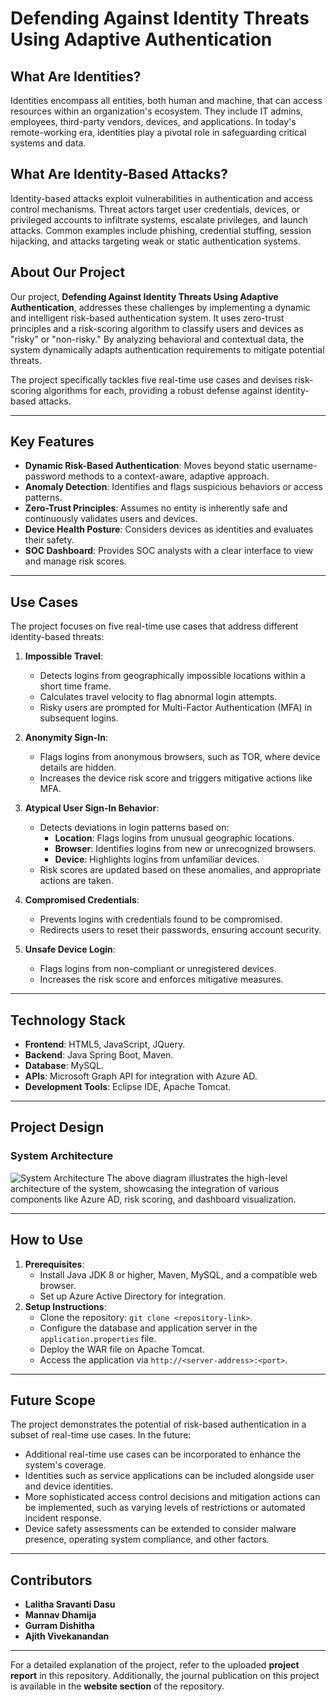 # Defending Against Identity Threats Using Adaptive Authentication

## What Are Identities?
Identities encompass all entities, both human and machine, that can access resources within an organization's ecosystem. They include IT admins, employees, third-party vendors, devices, and applications. In today's remote-working era, identities play a pivotal role in safeguarding critical systems and data.

## What Are Identity-Based Attacks?
Identity-based attacks exploit vulnerabilities in authentication and access control mechanisms. Threat actors target user credentials, devices, or privileged accounts to infiltrate systems, escalate privileges, and launch attacks. Common examples include phishing, credential stuffing, session hijacking, and attacks targeting weak or static authentication systems.

## About Our Project
Our project, **Defending Against Identity Threats Using Adaptive Authentication**, addresses these challenges by implementing a dynamic and intelligent risk-based authentication system. It uses zero-trust principles and a risk-scoring algorithm to classify users and devices as "risky" or "non-risky." By analyzing behavioral and contextual data, the system dynamically adapts authentication requirements to mitigate potential threats.

The project specifically tackles five real-time use cases and devises risk-scoring algorithms for each, providing a robust defense against identity-based attacks.

---

## Key Features
- **Dynamic Risk-Based Authentication**: Moves beyond static username-password methods to a context-aware, adaptive approach.
- **Anomaly Detection**: Identifies and flags suspicious behaviors or access patterns.
- **Zero-Trust Principles**: Assumes no entity is inherently safe and continuously validates users and devices.
- **Device Health Posture**: Considers devices as identities and evaluates their safety.
- **SOC Dashboard**: Provides SOC analysts with a clear interface to view and manage risk scores.

---

## Use Cases
The project focuses on five real-time use cases that address different identity-based threats:

1. **Impossible Travel**:
   - Detects logins from geographically impossible locations within a short time frame.
   - Calculates travel velocity to flag abnormal login attempts.
   - Risky users are prompted for Multi-Factor Authentication (MFA) in subsequent logins.

2. **Anonymity Sign-In**:
   - Flags logins from anonymous browsers, such as TOR, where device details are hidden.
   - Increases the device risk score and triggers mitigative actions like MFA.

3. **Atypical User Sign-In Behavior**:
   - Detects deviations in login patterns based on:
     - **Location**: Flags logins from unusual geographic locations.
     - **Browser**: Identifies logins from new or unrecognized browsers.
     - **Device**: Highlights logins from unfamiliar devices.
   - Risk scores are updated based on these anomalies, and appropriate actions are taken.

4. **Compromised Credentials**:
   - Prevents logins with credentials found to be compromised.
   - Redirects users to reset their passwords, ensuring account security.

5. **Unsafe Device Login**:
   - Flags logins from non-compliant or unregistered devices.
   - Increases the risk score and enforces mitigative measures.

---

## Technology Stack
- **Frontend**: HTML5, JavaScript, JQuery.
- **Backend**: Java Spring Boot, Maven.
- **Database**: MySQL.
- **APIs**: Microsoft Graph API for integration with Azure AD.
- **Development Tools**: Eclipse IDE, Apache Tomcat.

---

## Project Design
### System Architecture
![System Architecture](images/architecture_diagram.png)
The above diagram illustrates the high-level architecture of the system, showcasing the integration of various components like Azure AD, risk scoring, and dashboard visualization.

---

## How to Use
1. **Prerequisites**:
   - Install Java JDK 8 or higher, Maven, MySQL, and a compatible web browser.
   - Set up Azure Active Directory for integration.
2. **Setup Instructions**:
   - Clone the repository: `git clone <repository-link>`.
   - Configure the database and application server in the `application.properties` file.
   - Deploy the WAR file on Apache Tomcat.
   - Access the application via `http://<server-address>:<port>`.

---

## Future Scope
The project demonstrates the potential of risk-based authentication in a subset of real-time use cases. In the future:
- Additional real-time use cases can be incorporated to enhance the system's coverage.
- Identities such as service applications can be included alongside user and device identities.
- More sophisticated access control decisions and mitigation actions can be implemented, such as varying levels of restrictions or automated incident response.
- Device safety assessments can be extended to consider malware presence, operating system compliance, and other factors.

---

## Contributors
- **Lalitha Sravanti Dasu**
- **Mannav Dhamija**
- **Gurram Dishitha**
- **Ajith Vivekanandan**

---

For a detailed explanation of the project, refer to the uploaded **project report** in this repository. Additionally, the journal publication on this project is available in the **website section** of the repository.
